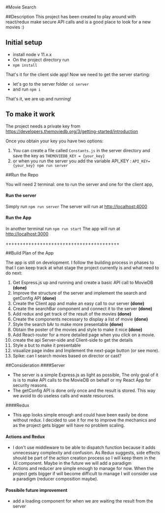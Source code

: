 #Movie Search

##Description
This project has been created to play around with react/redux make secure API calls and is a good place to look for a new movies :)

## Initial setup

- install node v 11.x.x
- On the project directory run 
-  `npm install`

That's it for the client side app! 
Now we need to get the server starting: 
- let's go to the server folder `cd server` 
- and run `npm i`

That's it, we are up and running! 

## To make it work

The project needs a private key from https://developers.themoviedb.org/3/getting-started/introduction

Once you obtain your key you have two options: 
1. You can create a file called `Constants.js` in the server directory and save the key as `THEMOVIEDB_KEY = {your_key}`
2. or when you run the server you add the variable API_KEY : 
  `API_KEY={your_key} npm run server`

##Run the Repo

You will need 2 terminal: one to run the server and one for the client app, 

#### Run the server

Simply run `npm run server`
The server will run at [http://localhost:4000](http://localhost:4000)

#### Run the App

In another terminal run `npm run start`
The app will run at [http://localhost:3000](http://localhost:3000)

++++++++++++++++++++++++++++++++++++++++

##Build Plan of the App

The app is still on development.
I follow the building process in phases to that I can keep track at what stage the project currently is and what need to do next: 

1. Get Espress.js up and running and create a basic API call to MovieDB **(done)**
2. Improve the structure of the server and implement the search and getConfig API **(done)**
3. Create the Client app and make an easy call to our server **(done)**
4. Create the searchBar component and connect it to the server **(done)**
5. Add redux and get track of the result of the movies **(done)**
6. Create the components necessary to display a list of movie **(done)**
7. Style the search bAr to make more presentable **(done)**
8. Obtain the poster of the movies and style to make it nice **(done)**
9. Add React-router for a more detailed page when you click on a movie.
10. create the api Server-side and Client-side to get the details
11. Style a but to make it presentable
10. visualize page index and Implement the next-page button (or see more). 
11. Spike: can I search movies based on director or cast? 


##Consideration
####Server
- The server is a simple Express.js as light as possible, The only goal of it is is to make API calls to the MovieDB on behalf or my React App for security reasons. 
- The getConfig API is done only once and the result is stored. This way we avoid to do useless calls and waste resources.

####Redux
- This app looks simple enough and could have been easily be done without redux. I decided to use it for me to improve the mechanics and as the project gets bigger will have no problem scaling.

#### Actions and Redux
- I don't use middleware to be able to dispatch function because it adds unnecessary complexity and confusion. As Redux suggests, side effects should be part of the action creation process so I will keep them in the UI component. Maybe in the future we will add a paradigm
- Actions and reducer are simple enough to manage for now. When the project gets bigger if will become difficult to manage I will consider use a paradigm (reducer composition maybe). 


#### Possibile future improvement

- add a loading component for when we are waiting the result from the server
